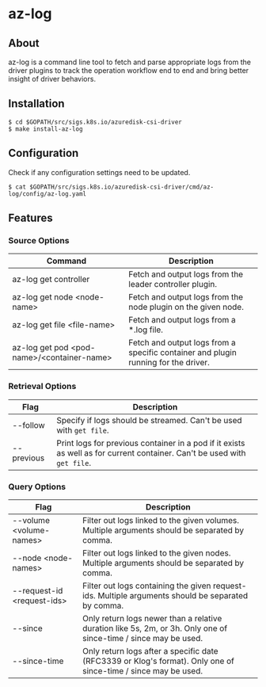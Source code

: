 # az-log

## About
az-log is a command line tool to fetch and parse appropriate logs from the driver plugins to track the operation workflow end to end and bring better insight of driver behaviors.

## Installation
```console
$ cd $GOPATH/src/sigs.k8s.io/azuredisk-csi-driver
$ make install-az-log
```

## Configuration
Check if any configuration settings need to be updated.
```console
$ cat $GOPATH/src/sigs.k8s.io/azuredisk-csi-driver/cmd/az-log/config/az-log.yaml
```

## Features

### Source Options
|Command|Description|
|---|---|
|az-log get controller |Fetch and output logs from the leader controller plugin.|
|az-log get node \<node-name\> |Fetch and output logs from the node plugin on the given node.|
|az-log get file \<file-name\> |Fetch and output logs from a *.log file.|
|az-log get pod \<pod-name\>/\<container-name\> |Fetch and output logs from a specific container and plugin running for the driver.|

### Retrieval Options
|Flag|Description|
|---|---|
|--follow |Specify if logs should be streamed. Can't be used with `get file`.|
|--previous |Print logs for previous container in a pod if it exists as well as for current container. Can't be used with `get file`.|

### Query Options
|Flag|Description|
|---|---|
|--volume \<volume-names\> |Filter out logs linked to the given volumes. Multiple arguments should be separated by comma.|
|--node \<node-names\> |Filter out logs linked to the given nodes. Multiple arguments should be separated by comma.|
|--request-id \<request-ids\> |Filter out logs containing the given request-ids. Multiple arguments should be separated by comma.|
|--since |Only return logs newer than a relative duration like 5s, 2m, or 3h. Only one of since-time / since may be used.|
|--since-time |Only return logs after a specific date (RFC3339 or Klog's format). Only one of since-time / since may be used.|
